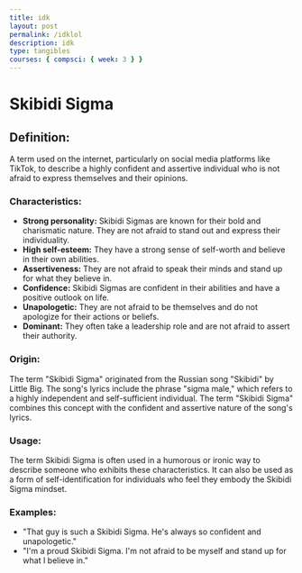 ```yaml
---
title: idk
layout: post
permalink: /idklol
description: idk
type: tangibles
courses: { compsci: { week: 3 } }
---
```


# Skibidi Sigma

## Definition:

A term used on the internet, particularly on social media platforms like TikTok, to describe a highly confident and assertive individual who is not afraid to express themselves and their opinions.

### Characteristics:

* **Strong personality:** Skibidi Sigmas are known for their bold and charismatic nature. They are not afraid to stand out and express their individuality.
* **High self-esteem:** They have a strong sense of self-worth and believe in their own abilities.
* **Assertiveness:** They are not afraid to speak their minds and stand up for what they believe in.
* **Confidence:** Skibidi Sigmas are confident in their abilities and have a positive outlook on life.
* **Unapologetic:** They are not afraid to be themselves and do not apologize for their actions or beliefs.
* **Dominant:** They often take a leadership role and are not afraid to assert their authority.

### Origin:

The term "Skibidi Sigma" originated from the Russian song "Skibidi" by Little Big. The song's lyrics include the phrase "sigma male," which refers to a highly independent and self-sufficient individual. The term "Skibidi Sigma" combines this concept with the confident and assertive nature of the song's lyrics.

### Usage:

The term Skibidi Sigma is often used in a humorous or ironic way to describe someone who exhibits these characteristics. It can also be used as a form of self-identification for individuals who feel they embody the Skibidi Sigma mindset.

### Examples:

* "That guy is such a Skibidi Sigma. He's always so confident and unapologetic."
* "I'm a proud Skibidi Sigma. I'm not afraid to be myself and stand up for what I believe in."